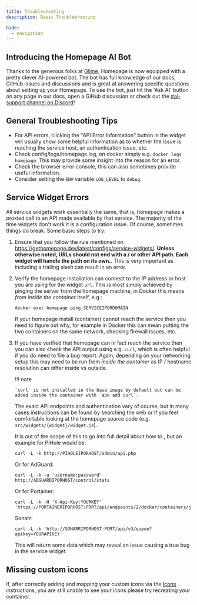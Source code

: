 ```yaml
---
title: Troubleshooting
description: Basic Troubleshooting

hide:
  - navigation
---
```


## Introducing the Homepage AI Bot

Thanks to the generous folks at [Glime](https://glimelab.ai), Homepage is now equipped with a pretty clever AI-powered bot. The bot has full knowledge of our docs, GitHub issues and discussions and is great at answering specific questions about setting up your Homepage. To use the bot, just hit the 'Ask AI' button on any page in our docs, open a GiHub discussion or check out the [#ai-support channel on Discord](https://discord.com/channels/1019316731635834932/1177885603552038993)!

## General Troubleshooting Tips

- For API errors, clicking the "API Error Information" button in the widget will usually show some helpful information as to whether the issue is reaching the service host, an authentication issue, etc.
- Check config/logs/homepage.log, on docker simply e.g. `docker logs homepage`. This may provide some insight into the reason for an error.
- Check the browser error console, this can also sometimes provide useful information.
- Consider setting the `ENV` variable `LOG_LEVEL` to `debug`.

## Service Widget Errors

All service widgets work essentially the same, that is, homepage makes a proxied call to an API made available by that service. The majority of the time widgets don't work it is a configuration issue. Of course, sometimes things do break. Some basic steps to try:

1.  Ensure that you follow the rule mentioned on https://gethomepage.dev/latest/configs/service-widgets/. **Unless otherwise noted, URLs should not end with a / or other API path. Each widget will handle the path on its own.**. This is very important as including a trailing slash can result in an error.

2.  Verify the homepage installation can connect to the IP address or host you are using for the widget `url`. This is most simply achieved by pinging the server from the homepage machine, in Docker this means _from inside the container_ itself, e.g.:

    ```
    docker exec homepage ping SERVICEIPORDOMAIN
    ```

    If your homepage install (container) cannot reach the service then you need to figure out why, for example in Docker this can mean putting the two containers on the same network, checking firewall issues, etc.

3.  If you have verified that homepage can in fact reach the service then you can also check the API output using e.g. `curl`, which is often helpful if you do need to file a bug report. Again, depending on your networking setup this may need to be run from _inside the container_ as IP / hostname resolution can differ inside vs outside.

    !!! note

        `curl` is not installed in the base image by default but can be added inside the container with `apk add curl`.

    The exact API endpoints and authentication vary of course, but in many cases instructions can be found by searching the web or if you feel comfortable looking at the homepage source code (e.g. `src/widgets/{widget}/widget.js`).

    It is out of the scope of this to go into full detail about how to , but an example for PiHole would be:

    ```
    curl -L -k http://PIHOLEIPORHOST/admin/api.php
    ```

    Or for AdGuard:

    ```
    curl -L -k -u 'username:password' http://ADGUARDIPORHOST/control/stats
    ```

    Or for Portainer:

    ```
    curl -L -k -H 'X-Api-Key:YOURKEY' 'https://PORTAINERIPORHOST:PORT/api/endpoints/2/docker/containers/json'
    ```

    Sonarr:

    ```
    curl -L -k 'http://SONARRIPORHOST:PORT/api/v3/queue?apikey=YOURAPIKEY'
    ```

    This will return some data which may reveal an issue causing a true bug in the service widget.

## Missing custom icons

If, after correctly adding and mapping your custom icons via the [Icons](../configs/services.md#icons) instructions, you are still unable to see your icons please try recreating your container.
